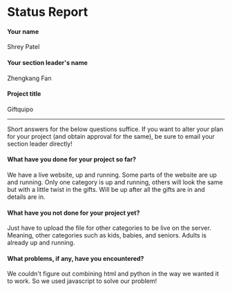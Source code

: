 # Status Report

#### Your name
Shrey Patel

#### Your section leader's name

Zhengkang Fan 

#### Project title

Giftquipo

***

Short answers for the below questions suffice. If you want to alter your plan for your project (and obtain approval for the same), be sure to email your section leader directly!

#### What have you done for your project so far?

We have a live website, up and running. Some parts of the website are up and running. Only one category is up and running, others will look the same but with a little twist in the gifts. Will be up after all the gifts are in and details are in.

#### What have you not done for your project yet?

Just have to upload the file for other categories to be live on the server. Meaning, other categories such as kids, babies, and seniors. Adults is already up and running.

#### What problems, if any, have you encountered?

We couldn't figure out combining html and python in the way we wanted it to work. So we used javascript to solve our problem! 
